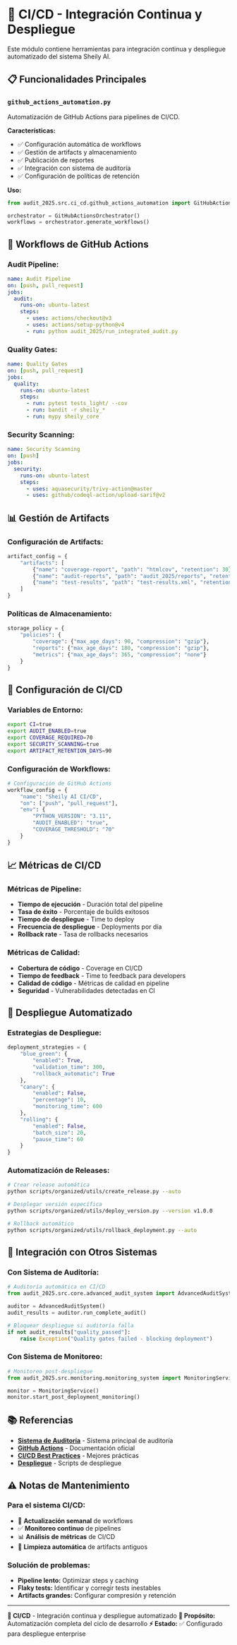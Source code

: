 # 🔄 CI/CD - Integración Continua y Despliegue

Este módulo contiene herramientas para integración continua y despliegue automatizado del sistema Sheily AI.

## 📋 Funcionalidades Principales

### `github_actions_automation.py`
Automatización de GitHub Actions para pipelines de CI/CD.

**Características:**
- ✅ Configuración automática de workflows
- ✅ Gestión de artifacts y almacenamiento
- ✅ Publicación de reportes
- ✅ Integración con sistema de auditoría
- ✅ Configuración de políticas de retención

**Uso:**
```python
from audit_2025.src.ci_cd.github_actions_automation import GitHubActionsOrchestrator

orchestrator = GitHubActionsOrchestrator()
workflows = orchestrator.generate_workflows()
```

## 🚀 Workflows de GitHub Actions

### **Audit Pipeline:**
```yaml
name: Audit Pipeline
on: [push, pull_request]
jobs:
  audit:
    runs-on: ubuntu-latest
    steps:
      - uses: actions/checkout@v3
      - uses: actions/setup-python@v4
      - run: python audit_2025/run_integrated_audit.py
```

### **Quality Gates:**
```yaml
name: Quality Gates
on: [push, pull_request]
jobs:
  quality:
    runs-on: ubuntu-latest
    steps:
      - run: pytest tests_light/ --cov
      - run: bandit -r sheily_*
      - run: mypy sheily_core
```

### **Security Scanning:**
```yaml
name: Security Scanning
on: [push]
jobs:
  security:
    runs-on: ubuntu-latest
    steps:
      - uses: aquasecurity/trivy-action@master
      - uses: github/codeql-action/upload-sarif@v2
```

## 📊 Gestión de Artifacts

### **Configuración de Artifacts:**
```python
artifact_config = {
    "artifacts": [
        {"name": "coverage-report", "path": "htmlcov", "retention": 30},
        {"name": "audit-reports", "path": "audit_2025/reports", "retention": 90},
        {"name": "test-results", "path": "test-results.xml", "retention": 60}
    ]
}
```

### **Políticas de Almacenamiento:**
```python
storage_policy = {
    "policies": {
        "coverage": {"max_age_days": 90, "compression": "gzip"},
        "reports": {"max_age_days": 180, "compression": "gzip"},
        "metrics": {"max_age_days": 365, "compression": "none"}
    }
}
```

## 🔧 Configuración de CI/CD

### **Variables de Entorno:**
```bash
export CI=true
export AUDIT_ENABLED=true
export COVERAGE_REQUIRED=70
export SECURITY_SCANNING=true
export ARTIFACT_RETENTION_DAYS=90
```

### **Configuración de Workflows:**
```python
# Configuración de GitHub Actions
workflow_config = {
    "name": "Sheily AI CI/CD",
    "on": ["push", "pull_request"],
    "env": {
        "PYTHON_VERSION": "3.11",
        "AUDIT_ENABLED": "true",
        "COVERAGE_THRESHOLD": "70"
    }
}
```

## 📈 Métricas de CI/CD

### **Métricas de Pipeline:**
- **Tiempo de ejecución** - Duración total del pipeline
- **Tasa de éxito** - Porcentaje de builds exitosos
- **Tiempo de despliegue** - Time to deploy
- **Frecuencia de despliegue** - Deployments por día
- **Rollback rate** - Tasa de rollbacks necesarios

### **Métricas de Calidad:**
- **Cobertura de código** - Coverage en CI/CD
- **Tiempo de feedback** - Time to feedback para developers
- **Calidad de código** - Métricas de calidad en pipeline
- **Seguridad** - Vulnerabilidades detectadas en CI

## 🚀 Despliegue Automatizado

### **Estrategias de Despliegue:**
```python
deployment_strategies = {
    "blue_green": {
        "enabled": True,
        "validation_time": 300,
        "rollback_automatic": True
    },
    "canary": {
        "enabled": False,
        "percentage": 10,
        "monitoring_time": 600
    },
    "rolling": {
        "enabled": False,
        "batch_size": 20,
        "pause_time": 60
    }
}
```

### **Automatización de Releases:**
```bash
# Crear release automática
python scripts/organized/utils/create_release.py --auto

# Desplegar versión específica
python scripts/organized/utils/deploy_version.py --version v1.0.0

# Rollback automático
python scripts/organized/utils/rollback_deployment.py --auto
```

## 🔗 Integración con Otros Sistemas

### **Con Sistema de Auditoría:**
```python
# Auditoría automática en CI/CD
from audit_2025.src.core.advanced_audit_system import AdvancedAuditSystem

auditor = AdvancedAuditSystem()
audit_results = auditor.run_complete_audit()

# Bloquear despliegue si auditoría falla
if not audit_results["quality_passed"]:
    raise Exception("Quality gates failed - blocking deployment")
```

### **Con Sistema de Monitoreo:**
```python
# Monitoreo post-despliegue
from audit_2025.src.monitoring.monitoring_system import MonitoringService

monitor = MonitoringService()
monitor.start_post_deployment_monitoring()
```

## 📚 Referencias

- **[Sistema de Auditoría](../../../README.md)** - Sistema principal de auditoría
- **[GitHub Actions](https://docs.github.com/en/actions)** - Documentación oficial
- **[CI/CD Best Practices](../../../docs/deployment/)** - Mejores prácticas
- **[Despliegue](../../../scripts/organized/deployment/)** - Scripts de despliegue

## ⚠️ Notas de Mantenimiento

### **Para el sistema CI/CD:**
- 🔄 **Actualización semanal** de workflows
- ✅ **Monitoreo continuo** de pipelines
- 📊 **Análisis de métricas** de CI/CD
- 🧹 **Limpieza automática** de artifacts antiguos

### **Solución de problemas:**
- **Pipeline lento:** Optimizar steps y caching
- **Flaky tests:** Identificar y corregir tests inestables
- **Artifacts grandes:** Configurar compresión y retención

---

**🔄 CI/CD** - Integración continua y despliegue automatizado
**🎯 Propósito:** Automatización completa del ciclo de desarrollo
**⚡ Estado:** ✅ Configurado para despliegue enterprise
